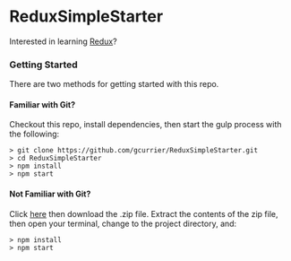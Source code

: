 # ReduxSimpleStarter

Interested in learning [Redux](https://www.udemy.com/react-redux/)?

### Getting Started

There are two methods for getting started with this repo.

#### Familiar with Git?
Checkout this repo, install dependencies, then start the gulp process with the following:

```
> git clone https://github.com/gcurrier/ReduxSimpleStarter.git
> cd ReduxSimpleStarter
> npm install
> npm start
```

#### Not Familiar with Git?
Click [here](https://github.com/gcurrier/ReduxSimpleStarter) then download the .zip file.  Extract the contents of the zip file, then open your terminal, change to the project directory, and:

```
> npm install
> npm start
```
